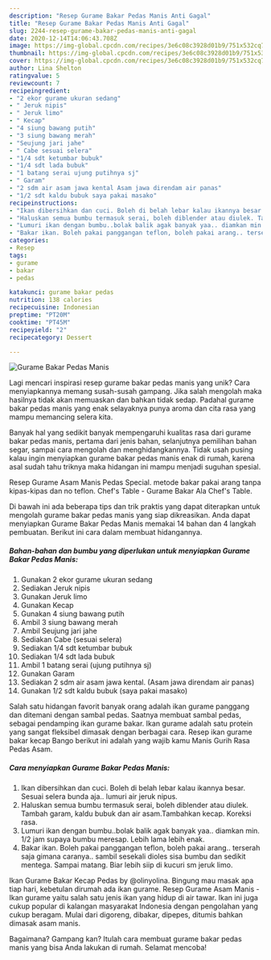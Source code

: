 ```yaml
---
description: "Resep Gurame Bakar Pedas Manis Anti Gagal"
title: "Resep Gurame Bakar Pedas Manis Anti Gagal"
slug: 2244-resep-gurame-bakar-pedas-manis-anti-gagal
date: 2020-12-14T14:06:43.708Z
image: https://img-global.cpcdn.com/recipes/3e6c08c3928d01b9/751x532cq70/gurame-bakar-pedas-manis-foto-resep-utama.jpg
thumbnail: https://img-global.cpcdn.com/recipes/3e6c08c3928d01b9/751x532cq70/gurame-bakar-pedas-manis-foto-resep-utama.jpg
cover: https://img-global.cpcdn.com/recipes/3e6c08c3928d01b9/751x532cq70/gurame-bakar-pedas-manis-foto-resep-utama.jpg
author: Lina Shelton
ratingvalue: 5
reviewcount: 7
recipeingredient:
- "2 ekor gurame ukuran sedang"
- " Jeruk nipis"
- " Jeruk limo"
- " Kecap"
- "4 siung bawang putih"
- "3 siung bawang merah"
- "Seujung jari jahe"
- " Cabe sesuai selera"
- "1/4 sdt ketumbar bubuk"
- "1/4 sdt lada bubuk"
- "1 batang serai ujung putihnya sj"
- " Garam"
- "2 sdm air asam jawa kental Asam jawa direndam air panas"
- "1/2 sdt kaldu bubuk saya pakai masako"
recipeinstructions:
- "Ikan dibersihkan dan cuci. Boleh di belah lebar kalau ikannya besar. Sesuai selera bunda aja.. lumuri air jeruk nipus."
- "Haluskan semua bumbu termasuk serai, boleh diblender atau diulek. Tambah garam, kaldu bubuk dan air asam.Tambahkan kecap. Koreksi rasa."
- "Lumuri ikan dengan bumbu..bolak balik agak banyak yaa.. diamkan min. 1/2 jam supaya bumbu meresap. Lebih lama lebih enak."
- "Bakar ikan. Boleh pakai panggangan teflon, boleh pakai arang.. terserah saja gimana caranya.. sambil sesekali dioles sisa bumbu dan sedikit mentega. Sampai matang. Biar lebih siip di kucuri sm jeruk limo."
categories:
- Resep
tags:
- gurame
- bakar
- pedas

katakunci: gurame bakar pedas 
nutrition: 138 calories
recipecuisine: Indonesian
preptime: "PT20M"
cooktime: "PT45M"
recipeyield: "2"
recipecategory: Dessert

---
```



![Gurame Bakar Pedas Manis](https://img-global.cpcdn.com/recipes/3e6c08c3928d01b9/751x532cq70/gurame-bakar-pedas-manis-foto-resep-utama.jpg)

Lagi mencari inspirasi resep gurame bakar pedas manis yang unik? Cara menyiapkannya memang susah-susah gampang. Jika salah mengolah maka hasilnya tidak akan memuaskan dan bahkan tidak sedap. Padahal gurame bakar pedas manis yang enak selayaknya punya aroma dan cita rasa yang mampu memancing selera kita.

Banyak hal yang sedikit banyak mempengaruhi kualitas rasa dari gurame bakar pedas manis, pertama dari jenis bahan, selanjutnya pemilihan bahan segar, sampai cara mengolah dan menghidangkannya. Tidak usah pusing kalau ingin menyiapkan gurame bakar pedas manis enak di rumah, karena asal sudah tahu triknya maka hidangan ini mampu menjadi suguhan spesial.

Resep Gurame Asam Manis Pedas Special. metode bakar pakai arang tanpa kipas-kipas dan no teflon. Chef&#39;s Table - Gurame Bakar Ala Chef&#39;s Table.


Di bawah ini ada beberapa tips dan trik praktis yang dapat diterapkan untuk mengolah gurame bakar pedas manis yang siap dikreasikan. Anda dapat menyiapkan Gurame Bakar Pedas Manis memakai 14 bahan dan 4 langkah pembuatan. Berikut ini cara dalam membuat hidangannya.

<!--inarticleads1-->

##### Bahan-bahan dan bumbu yang diperlukan untuk menyiapkan Gurame Bakar Pedas Manis:

1. Gunakan 2 ekor gurame ukuran sedang
1. Sediakan  Jeruk nipis
1. Gunakan  Jeruk limo
1. Gunakan  Kecap
1. Gunakan 4 siung bawang putih
1. Ambil 3 siung bawang merah
1. Ambil Seujung jari jahe
1. Sediakan  Cabe (sesuai selera)
1. Sediakan 1/4 sdt ketumbar bubuk
1. Sediakan 1/4 sdt lada bubuk
1. Ambil 1 batang serai (ujung putihnya sj)
1. Gunakan  Garam
1. Sediakan 2 sdm air asam jawa kental. (Asam jawa direndam air panas)
1. Gunakan 1/2 sdt kaldu bubuk (saya pakai masako)


Salah satu hidangan favorit banyak orang adalah ikan gurame panggang dan ditemani dengan sambal pedas. Saatnya membuat sambal pedas, sebagai pendamping ikan gurame bakar. Ikan gurame adalah satu protein yang sangat fleksibel dimasak dengan berbagai cara. Resep ikan gurame bakar kecap Bango berikut ini adalah yang wajib kamu Manis Gurih Rasa Pedas Asam. 

<!--inarticleads2-->

##### Cara menyiapkan Gurame Bakar Pedas Manis:

1. Ikan dibersihkan dan cuci. Boleh di belah lebar kalau ikannya besar. Sesuai selera bunda aja.. lumuri air jeruk nipus.
1. Haluskan semua bumbu termasuk serai, boleh diblender atau diulek. Tambah garam, kaldu bubuk dan air asam.Tambahkan kecap. Koreksi rasa.
1. Lumuri ikan dengan bumbu..bolak balik agak banyak yaa.. diamkan min. 1/2 jam supaya bumbu meresap. Lebih lama lebih enak.
1. Bakar ikan. Boleh pakai panggangan teflon, boleh pakai arang.. terserah saja gimana caranya.. sambil sesekali dioles sisa bumbu dan sedikit mentega. Sampai matang. Biar lebih siip di kucuri sm jeruk limo.


Ikan Gurame Bakar Kecap Pedas by @olinyolina. Bingung mau masak apa tiap hari, kebetulan dirumah ada ikan gurame. Resep Gurame Asam Manis - Ikan gurame yaitu salah satu jenis ikan yang hidup di air tawar. Ikan ini juga cukup popular di kalangan masyarakat Indonesia dengan pengolahan yang cukup beragam. Mulai dari digoreng, dibakar, dipepes, ditumis bahkan dimasak asam manis. 

Bagaimana? Gampang kan? Itulah cara membuat gurame bakar pedas manis yang bisa Anda lakukan di rumah. Selamat mencoba!
